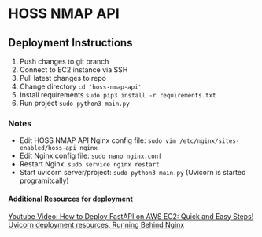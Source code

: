 # HOSS NMAP API

<h2>Deployment Instructions</h2>
<ol>
  <li>Push changes to git branch</li>
  <li>Connect to EC2 instance via SSH</li>
  <li>Pull latest changes to repo</li>
  <li>Change directory <code>cd 'hoss-nmap-api'</code></li>
  <li>Install requirements <code>sudo pip3 install -r requirements.txt</code></li>
  <li>Run project <code>sudo python3 main.py</code></li>
</ol>

<h3>Notes</h3>
<ul>
  <li>Edit HOSS NMAP API Nginx config file: <code>sudo vim /etc/nginx/sites-enabled/hoss-api_nginx</code></li>
  <li>Edit Nginx config file: <code>sudo nano nginx.conf</code></li>
  <li>Restart Nginx: <code>sudo service nginx restart</code></li>
  <li>Start uvicorn server/project: <code>sudo python3 main.py</code> (Uvicorn is started programitcally)</li>
</ul>

<h4>Additional Resources for deployment</h4>
<a href="https://www.youtube.com/watch?v=SgSnz7kW-Ko&t=534s">Youtube Video: How to Deploy FastAPI on AWS EC2: Quick and Easy Steps!</a><br>
<a href="https://www.uvicorn.org/deployment/#running-behind-nginx">Uvicorn deployment resources, Running Behind Nginx</a>

